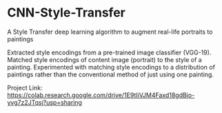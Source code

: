 # CNN-Style-Transfer

A Style Transfer deep learning algorithm to augment real-life portraits to paintings

Extracted style encodings from a pre-trained image classifier (VGG-19). Matched style encodings of content image (portrait) to the style of a painting. Experimented with matching style encodings to a distribution of paintings rather than the conventional method of just using one painting.

Project Link: https://colab.research.google.com/drive/1E9tIiVJM4Faxd18gdBjo-yvg7z2JTqsj?usp=sharing
